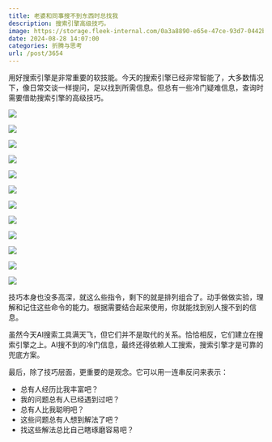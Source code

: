 ```yaml
---
title: 老婆和同事搜不到东西时总找我
description: 搜索引擎高级技巧。
image: https://storage.fleek-internal.com/0a3a8890-e65e-47ce-93d7-0442b9209d38-bucket/blog/posts/2024-08/6cab50470236b0d2d7a8937ab39753e1.jpg
date: 2024-08-28 14:07:00
categories: 折腾与思考
url: /post/3654
---
```


用好搜索引擎是非常重要的软技能。今天的搜索引擎已经非常智能了，大多数情况下，像日常交谈一样提问，足以找到所需信息。但总有一些冷门疑难信息，查询时需要借助搜索引擎的高级技巧。

![](https://storage.fleek-internal.com/0a3a8890-e65e-47ce-93d7-0442b9209d38-bucket/blog/posts/2024-08/ae0a9d5c1dfef1b0d70540336bd07a4b.jpg)

![](https://storage.fleek-internal.com/0a3a8890-e65e-47ce-93d7-0442b9209d38-bucket/blog/posts/2024-08/ee9c494746441ee6a6cb71f68c9e6a43.jpg)

![](https://storage.fleek-internal.com/0a3a8890-e65e-47ce-93d7-0442b9209d38-bucket/blog/posts/2024-08/1dd02eb2eccccadf6306bb4a09dd7fbc.jpg)

![](https://storage.fleek-internal.com/0a3a8890-e65e-47ce-93d7-0442b9209d38-bucket/blog/posts/2024-08/c0276387251a6a8b8576489ade53a81c.jpg)

![](https://storage.fleek-internal.com/0a3a8890-e65e-47ce-93d7-0442b9209d38-bucket/blog/posts/2024-08/6cab50470236b0d2d7a8937ab39753e1.jpg)

![](https://storage.fleek-internal.com/0a3a8890-e65e-47ce-93d7-0442b9209d38-bucket/blog/posts/2024-08/6d5a487a91e3929c9e52af1e2689def2.jpg)

![](https://storage.fleek-internal.com/0a3a8890-e65e-47ce-93d7-0442b9209d38-bucket/blog/posts/2024-08/35c3b2f7671d6edcaff1e4e9b746d27d.jpg)

![](https://storage.fleek-internal.com/0a3a8890-e65e-47ce-93d7-0442b9209d38-bucket/blog/posts/2024-08/85607a7da3345eb6154f0e481accabe3.jpg)

![](https://storage.fleek-internal.com/0a3a8890-e65e-47ce-93d7-0442b9209d38-bucket/blog/posts/2024-08/646eef958a738e581e01cb5fb8c1671b.jpg)

![](https://storage.fleek-internal.com/0a3a8890-e65e-47ce-93d7-0442b9209d38-bucket/blog/posts/2024-08/dda05a8d1cfd65bbf00b542f2bea3e2e.jpg)

![](https://storage.fleek-internal.com/0a3a8890-e65e-47ce-93d7-0442b9209d38-bucket/blog/posts/2024-08/927e59712c54cecb93d61eb23c646e23.jpg)

![](https://storage.fleek-internal.com/0a3a8890-e65e-47ce-93d7-0442b9209d38-bucket/blog/posts/2024-08/ccb0dd4f7c40b174d968f332b4c58be9.jpg)

技巧本身也没多高深，就这么些指令，剩下的就是排列组合了。动手做做实验，理解和记住这些命令的能力。根据需要结合起来使用，你就能找到别人搜不到的信息。

虽然今天AI搜索工具满天飞，但它们并不是取代的关系。恰恰相反，它们建立在搜索引擎之上。AI搜不到的冷门信息，最终还得依赖人工搜索，搜索引擎才是可靠的兜底方案。

最后，除了技巧层面，更重要的是观念。它可以用一连串反问来表示：

- 总有人经历比我丰富吧？
- 我的问题总有人已经遇到过吧？
- 总有人比我聪明吧？
- 这些问题总有人想到解法了吧？
- 找这些解法总比自己瞎琢磨容易吧？


